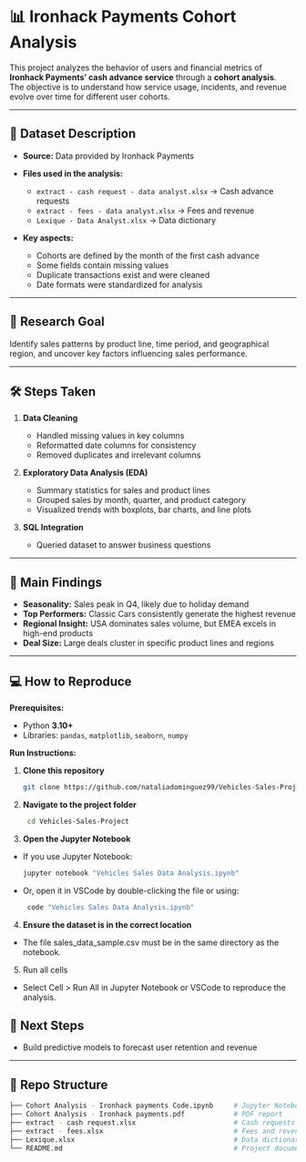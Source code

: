 # 📊 Ironhack Payments Cohort Analysis

This project analyzes the behavior of users and financial metrics of **Ironhack Payments’ cash advance service** through a **cohort analysis**.  
The objective is to understand how service usage, incidents, and revenue evolve over time for different user cohorts.

---

## 📂 Dataset Description

- **Source:** Data provided by Ironhack Payments  
- **Files used in the analysis:**  
  - `extract - cash request - data analyst.xlsx` → Cash advance requests  
  - `extract - fees - data analyst.xlsx` → Fees and revenue  
  - `Lexique - Data Analyst.xlsx` → Data dictionary  

- **Key aspects:**  
  - Cohorts are defined by the month of the first cash advance  
  - Some fields contain missing values  
  - Duplicate transactions exist and were cleaned  
  - Date formats were standardized for analysis  

---

## 🎯 Research Goal

Identify sales patterns by product line, time period, and geographical region, and uncover key factors influencing sales performance.

---

## 🛠 Steps Taken

1. **Data Cleaning**
   - Handled missing values in key columns
   - Reformatted date columns for consistency
   - Removed duplicates and irrelevant columns

2. **Exploratory Data Analysis (EDA)**
   - Summary statistics for sales and product lines
   - Grouped sales by month, quarter, and product category
   - Visualized trends with boxplots, bar charts, and line plots

3. **SQL Integration**
   - Queried dataset to answer business questions

---

## 📌 Main Findings

- **Seasonality:** Sales peak in Q4, likely due to holiday demand  
- **Top Performers:** Classic Cars consistently generate the highest revenue  
- **Regional Insight:** USA dominates sales volume, but EMEA excels in high-end products  
- **Deal Size:** Large deals cluster in specific product lines and regions  

---

## 💻 How to Reproduce

**Prerequisites:**
- Python **3.10+**
- Libraries: `pandas`, `matplotlib`, `seaborn`, `numpy`

**Run Instructions:**
1. **Clone this repository**
   ```bash
   git clone https://github.com/nataliadominguez99/Vehicles-Sales-Project.git

2. **Navigate to the project folder**
   ```bash
    cd Vehicles-Sales-Project

3. **Open the Jupyter Notebook**
- If you use Jupyter Notebook:
   ```bash
   jupyter notebook "Vehicles Sales Data Analysis.ipynb"
- Or, open it in VSCode by double-clicking the file or using:
   ```bash
    code "Vehicles Sales Data Analysis.ipynb"
  
4. **Ensure the dataset is in the correct location**
- The file sales_data_sample.csv must be in the same directory as the notebook.

5. Run all cells
- Select Cell > Run All in Jupyter Notebook or VSCode to reproduce the analysis.

## 🚀 Next Steps

- Build predictive models to forecast user retention and revenue  

---

## 📁 Repo Structure
```bash
├── Cohort Analysis - Ironhack payments Code.ipynb     # Jupyter Notebook with cleaning, EDA, cohort analysis
├── Cohort Analysis - Ironhack payments.pdf            # PDF report
├── extract - cash request.xlsx                        # Cash requests dataset
├── extract - fees.xlsx                                # Fees and revenue dataset
├── Lexique.xlsx                                       # Data dictionary
└── README.md                                          # Project documentation
